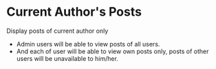 Current Author's Posts
======================

Display posts of current author only

* Admin users will be able to view posts of all users.
* And each of user will be able to view own posts only, posts of other users will be unavailable to him/her.

